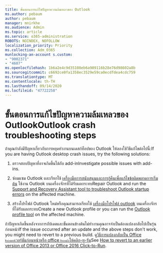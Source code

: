 ```yaml
---
title: ขั้นตอนการแก้ไขปัญหาความล้มเหลวของ Outlook
ms.author: pebaum
author: pebaum
manager: mnirkhe
ms.audience: Admin
ms.topic: article
ms.service: o365-administration
ROBOTS: NOINDEX, NOFOLLOW
localization_priority: Priority
ms.collection: Adm_O365
munlocking-an-account s.custom:
- "9002371"
- "4607"
ms.openlocfilehash: 1b6a2e4c9d35108eb6a909116b28e76d98602a8b
ms.sourcegitcommit: c6692ce0fa1358ec3529e59ca0ecdfdea4cdc759
ms.translationtype: MT
ms.contentlocale: th-TH
ms.lasthandoff: 09/14/2020
ms.locfileid: "47722258"
---
```

# <a name="outlook-crash-troubleshooting-steps"></a><span data-ttu-id="b6a0e-102">ขั้นตอนการแก้ไขปัญหาความล้มเหลวของ Outlook</span><span class="sxs-lookup"><span data-stu-id="b6a0e-102">Outlook crash troubleshooting steps</span></span>

<span data-ttu-id="b6a0e-103">ถ้าคุณกำลังมีปัญหาเกี่ยวกับการหยุดทำงานบนเดสก์ท็อปของ Outlook ให้ลองใช้วิธีแก้ไขต่อไปนี้:</span><span class="sxs-lookup"><span data-stu-id="b6a0e-103">If you are having Outlook desktop crash issues, try the following solutions:</span></span>

1. <span data-ttu-id="b6a0e-104">ตรวจสอบปัญหาที่อาจเกิดขึ้นได้กับ add-in</span><span class="sxs-lookup"><span data-stu-id="b6a0e-104">Investigate possible issues with add-ins.</span></span>

2. <span data-ttu-id="b6a0e-105">ซ่อมแซม Outlook และเรียกใช้ [เครื่องมือการสนับสนุนและการกู้คืนเพื่อแก้ไขข้อผิดพลาดการเริ่มต้น](https://aka.ms/SaRA-OutlookWontStart) ใช้งาน Outlook บนเครื่องจักรที่ได้รับผลกระทบ</span><span class="sxs-lookup"><span data-stu-id="b6a0e-105">Repair Outlook and run the [Support and Recovery Assistant tool to troubleshoot Outlook startup errors](https://aka.ms/SaRA-OutlookWontStart) on the affected machine.</span></span>

3. <span data-ttu-id="b6a0e-106">สร้างโปรไฟล์ Outlook ใหม่หรือคุณสามารถเรียกใช้ [เครื่องมือโปรไฟล์ outlook](https://aka.ms/SaRA-OutlookSetupProfile) บนเครื่องจักรที่ได้รับผลกระทบ</span><span class="sxs-lookup"><span data-stu-id="b6a0e-106">Create a new Outlook profile or you can run the [Outlook profile tool](https://aka.ms/SaRA-OutlookSetupProfile) on the affected machine.</span></span>

<span data-ttu-id="b6a0e-107">ถ้าปัญหาเกิดขึ้นหลังจากการอัปเดตและขั้นตอนข้างต้นไม่ทำงานคุณอาจจำเป็นต้องแปลงกลับไปเป็นรุ่นก่อนหน้า</span><span class="sxs-lookup"><span data-stu-id="b6a0e-107">If the issue occurred after an update and the above steps don't work, you might need to revert to a previous build.</span></span> <span data-ttu-id="b6a0e-108">ดู[วิธีการแปลงกลับเป็น Office ๒๐๑๓เวอร์ชันก่อนหน้าหรือ office ๒๐๑๖ให้คลิก-ทู-รัน](https://support.microsoft.com/help/2770432)</span><span class="sxs-lookup"><span data-stu-id="b6a0e-108">See [How to revert to an earlier version of Office 2013 or Office 2016 Click-to-Run](https://support.microsoft.com/help/2770432).</span></span>

